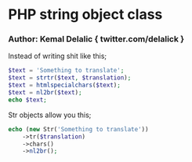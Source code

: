 # PHP string object class
### Author: Kemal Delalic { twitter.com/delalick }

Instead of writing shit like this;

```php
$text = 'Something to translate';
$text = strtr($text, $translation);
$text = htmlspecialchars($text);
$text = nl2br($text);
echo $text;
```

Str objects allow you this;

```php
echo (new Str('Something to translate'))
	->tr($translation)
	->chars()
	->nl2br();
```
